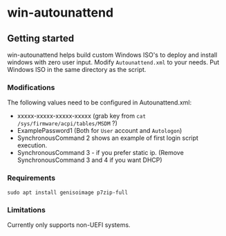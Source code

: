 # win-autounattend

## Getting started
win-autounattend helps build custom Windows ISO's to deploy and install windows with zero user input.
Modify `Autounattend.xml` to your needs.
Put Windows ISO in the same directory as the script.

### Modifications
The following values need to be configured in Autounattend.xml:
* <Key>xxxxx-xxxxx-xxxxx-xxxxx</Key> (grab key from `cat /sys/firmware/acpi/tables/MSDM` ?)
* <Value>ExamplePassword1</Value> (Both for `User` account and `Autologon`)
* SynchronousCommand 2 shows an example of first login script execution.
* SynchronousCommand 3 - if you prefer static ip. (Remove SynchronousCommand 3 and 4 if you want DHCP)

### Requirements
`sudo apt install genisoimage p7zip-full`

### Limitations
Currently only supports non-UEFI systems.
